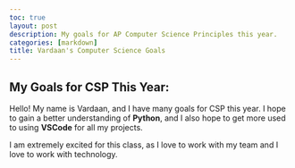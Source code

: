 ```yaml
---
toc: true
layout: post
description: My goals for AP Computer Science Principles this year.
categories: [markdown]
title: Vardaan's Computer Science Goals
---
```

## My Goals for CSP This Year:

Hello! My name is Vardaan, and I have many goals for CSP this year. I hope to gain a better understanding of **Python**, and I also hope to get more used to using **VSCode** for all my projects. 

I am extremely excited for this class, as I love to work with my team and I love to work with technology.

